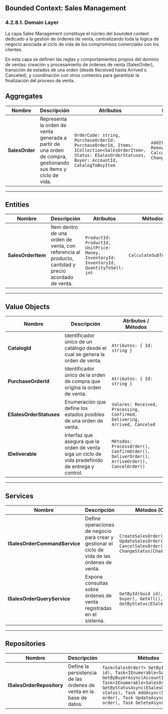 ﻿##  Bounded Context: Sales Management

### 4.2.8.1. Domain Layer

La capa Sales Management constituye el núcleo del bounded context dedicado a la gestión de órdenes de venta, centralizando toda la lógica de negocio asociada al ciclo de vida de los compromisos comerciales con los clientes.

En esta capa se definen las reglas y comportamientos propios del dominio de ventas: creación y procesamiento de órdenes de venta (SalesOrder), transición de estados de una orden (desde Received hasta Arrived o Canceled), y coordinación con otros contextos para garantizar la finalización del proceso de venta.

## Aggregates

| Nombre         | Descripción                                                                                                   | Atributos                                                                                                                                                  | Métodos                                                     |
|----------------|---------------------------------------------------------------------------------------------------------------|------------------------------------------------------------------------------------------------------------------------------------------------------------|-------------------------------------------------------------|
| **SalesOrder** | Representa la orden de venta generada a partir de una orden de compra, gestionando sus ítems y ciclo de vida. | `OrderCode: string, PurchaseOrderId: PurchaseOrderId, Items: ICollection<SalesOrderItem>, Status: ESalesOrderStatuses, Buyer: AccountId, CatalogToBuyItem` | `AddItem(), RemoveItem(), CalculateTotal(), ChangeStatus()` |

---

## Entities

| Nombre             | Descripción                                                                                         | Atributos                                                                               | Métodos               |
|--------------------|-----------------------------------------------------------------------------------------------------|-----------------------------------------------------------------------------------------|-----------------------|
| **SalesOrderItem** | Ítem dentro de una orden de venta, con referencia al producto, cantidad y precio acordado de venta. | `ProductId: ProductId, UnitPrice: Money, InventoryId: InventoryId, QuantityToSell: int` | `CalculateSubTotal()` |

---

## Value Objects

| Nombre                  | Descripción                                                                                        | Atributos / Métodos                                                                     |
|-------------------------|----------------------------------------------------------------------------------------------------|-----------------------------------------------------------------------------------------|
| **CatalogId**           | Identificador único de un catálogo desde el cual se genera la orden de venta.                      | `Atributos: { Id: string }`                                                             |
| **PurchaseOrderId**     | Identificador único de la orden de compra que origina la orden de venta.                           | `Atributos: { Id: string }`                                                             |
| **ESalesOrderStatuses** | Enumeración que define los estados posibles de una orden de venta.                                 | `Valores: Received, Processing, Confirmed, Delivering, Arrived, Canceled`               |
| **IDeliverable**        | Interfaz que asegura que la orden de venta siga un ciclo de vida predefinido de entrega y control. | `Métodos: ProcessOrder(), ConfirmOrder(), DeliverOrder(), ArriveOrder(), CancelOrder()` |

---

## Services

| Nombre                        | Descripción                                                                                    | Métodos (Commands / Queries)                                                                                                                                                   |
|-------------------------------|------------------------------------------------------------------------------------------------|--------------------------------------------------------------------------------------------------------------------------------------------------------------------------------|
| **ISalesOrderCommandService** | Define operaciones de negocio para crear y gestionar el ciclo de vida de las órdenes de venta. | `CreateSalesOrder(CreateSalesOrderCommand), UpdateSalesOrder(UpdateSalesOrderCommand), CancelSalesOrder(CancelSalesOrderCommand), ChangeStatus(ChangeSalesOrderStatusCommand)` |
| **ISalesOrderQueryService**   | Expone consultas sobre órdenes de venta registradas en el sistema.                             | `GetById(Guid id), GetByBuyer(AccountId buyer), GetAll(), GetByStatus(ESalesOrderStatuses status)`                                                                             |

---

## Repositories

| Nombre                    | Descripción                                                         | Métodos                                                                                                                                                                                                                                                                               |
|---------------------------|---------------------------------------------------------------------|---------------------------------------------------------------------------------------------------------------------------------------------------------------------------------------------------------------------------------------------------------------------------------------|
| **ISalesOrderRepository** | Define la persistencia de las órdenes de venta en la base de datos. | `Task<SalesOrder?> GetByIdAsync(Guid id), Task<IEnumerable<SalesOrder>> GetByBuyerAsync(AccountId buyer), Task<IEnumerable<SalesOrder>> GetByStatusAsync(ESalesOrderStatuses status), Task AddAsync(SalesOrder order), Task UpdateAsync(SalesOrder order), Task DeleteAsync(Guid id)` |
